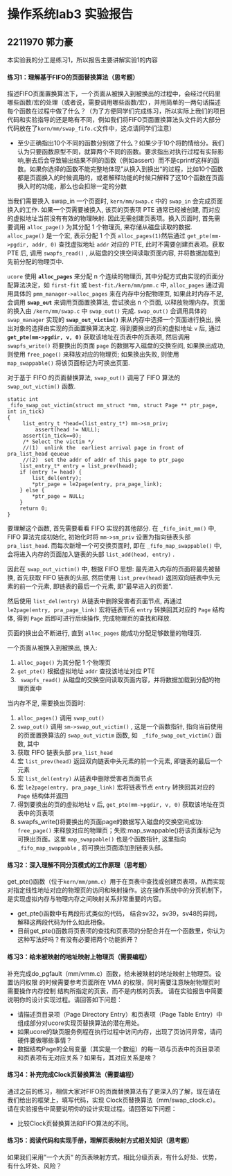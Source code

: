 # 操作系统lab3 实验报告 

## 2211970 郭力豪

本实验我的分工是练习1，所以报告主要讲解实验1的内容

#### 练习1：理解基于FIFO的页面替换算法（思考题）

描述FIFO页面置换算法下，一个页面从被换入到被换出的过程中，会经过代码里哪些函数/宏的处理（或者说，需要调用哪些函数/宏），并用简单的一两句话描述每个函数在过程中做了什么？（为了方便同学们完成练习，所以实际上我们的项目代码和实验指导的还是略有不同，例如我们将FIFO页面置换算法头文件的大部分代码放在了`kern/mm/swap_fifo.c`文件中，这点请同学们注意）

- 至少正确指出10个不同的函数分别做了什么？如果少于10个将酌情给分。我们认为只要函数原型不同，就算两个不同的函数。要求指出对执行过程有实际影响,删去后会导致输出结果不同的函数（例如assert）而不是cprintf这样的函数。如果你选择的函数不能完整地体现”从换入到换出“的过程，比如10个函数都是页面换入的时候调用的，或者解释功能的时候只解释了这10个函数在页面换入时的功能，那么也会扣除一定的分数

当我们需要换入 swap_in 一个页面时, `kern/mm/swap.c` 中的 `swap_in` 会完成页面换入的工作. 如果一个页需要被换入, 该页的页表项 PTE 通常已经被创建, 而对应的虚拟地址当前没有有效的物理映射. 因此无需创建页表项。换入页面时, 首先需要调用 `alloc_page()` 为其分配 1 个物理页, 来存储从磁盘读取的数据. `alloc_page()` 是一个宏, 表示分配 1 个页 `alloc_pages(1)`然后通过 `get_pte(mm->pgdir, addr, 0)` 查找虚拟地址 `addr` 对应的 PTE, 此时不需要创建页表项。获取 PTE 后, 调用 `swapfs_read()` , 从磁盘的交换空间读取页面内容, 并将数据加载到先前分配的物理页中.

`ucore` 使用 **`alloc_pages`** 来分配 n 个连续的物理页, 其中分配方式由实现的页面分配算法决定，如 `first-fit` 或 `best-fit`.`/kern/mm/pmm.c` 中, `alloc_pages` 通过调用具体的 `pmm_manager->alloc_pages` 来在内存中分配物理页, 如果此时内存不足, 会调用 **`swap_out`** 来调用页面置换算法, 尝试换出 n 个页面, 以释放物理内存。页面的换入由 `/kern/mm/swap.c` 中 `swap_out()` 完成. `swap_out()` 会调用具体的 `swap_manager` 实现的 **`swap_out_victim()`** 来从内存中选择一个页面进行换出, 换出对象的选择由实现的页面置换算法决定. 得到要换出的页的虚拟地址 `v` 后, 通过 **`get_pte(mm->pgdir, v, 0)`** 获取该地址在页表中的页表项, 然后调用 `swapfs_write()` 将要换出的页面 `page` 的数据写入磁盘的交换空间, 如果换出成功, 则使用 `free_page()` 来释放对应的物理页; 如果换出失败, 则使用 `map_swappable()` 将该页面标记为可换出页面.

对于基于 FIFO 的页面替换算法, `swap_out()` 调用了 FIFO 算法的 `swap_out_victim()` 函数.

```
static int
_fifo_swap_out_victim(struct mm_struct *mm, struct Page ** ptr_page, int in_tick)
{
     list_entry_t *head=(list_entry_t*) mm->sm_priv;
         assert(head != NULL);
     assert(in_tick==0);
     /* Select the victim */
     //(1)  unlink the  earliest arrival page in front of pra_list_head qeueue
     //(2)  set the addr of addr of this page to ptr_page
    list_entry_t* entry = list_prev(head);
    if (entry != head) {
        list_del(entry);
        *ptr_page = le2page(entry, pra_page_link);
    } else {
        *ptr_page = NULL;
    }
    return 0;
}
```

要理解这个函数, 首先需要看看 FIFO 实现的其他部分. 在 `_fifo_init_mm()` 中, FIFO 算法完成初始化, 初始化时将 `mm->sm_priv` 设置为指向链表头部 `pra_list_head`. 而每次新增一个可交换页面时, 即在 `_fifo_map_swappable()` 中, 会将进入内存的页面加入链表的头部 `list_add(head, entry)` .

因此在 `swap_out_victim()` 中, 根据 FIFO 思想: 最先进入内存的页面将最先被替换, 首先获取 FIFO 链表的头部, 然后使用 `list_prev(head)` 返回双向链表中头元素的前一个元素, 即链表的最后一个元素, 即"最早进入的页面".

然后使用 `list_del(entry)` 从链表中删除受害者页面节点, 再通过 `le2page(entry, pra_page_link)` 宏将链表节点 `entry` 转换回其对应的 `Page` 结构体, 得到 `Page` 后即可进行后续操作, 完成物理页的查找和释放.

页面的换出会不断进行, 直到 `alloc_pages` 能成功分配足够数量的物理页.

一个页面从被换入到被换出, 换入:

1. `alloc_page()` 为其分配 1 个物理页
2. `get_pte()` 根据虚拟地址 `addr` 查找该地址对应 PTE
3. ` swapfs_read()` 从磁盘的交换空间读取页面内容，并将数据加载到分配的物理页面中

当内存不足, 需要换出页面时:

1. `alloc_pages()` 调用 `swap_out()`
2. `swap_out()` 调用 `sm->swap_out_victim()` , 这是一个函数指针, 指向当前使用的页面置换算法的 `swap_out_victim` 函数, 如 ` _fifo_swap_out_victim()` 函数, 其中
3. 获取 FIFO 链表头部 `pra_list_head`
4. 宏 `list_prev(head)` 返回双向链表中头元素的前一个元素, 即链表的最后一个元素
5. 宏 `list_del(entry)` 从链表中删除受害者页面节点
6. 宏 `le2page(entry, pra_page_link)` 宏将链表节点 `entry` 转换回其对应的 `Page` 结构体并返回
7. 得到要换出的页的虚拟地址 `v` 后, `get_pte(mm->pgdir, v, 0)` 获取该地址在页表中的页表项
8. swapfs_write()将要换出的页面page的数据写入磁盘的交换空间成功: `free_page()` 来释放对应的物理页；失败:map_swappable()将该页面标记为可换出页面。这里 `map_swappable()` 也是个函数指针, 这里指向 `_fifo_map_swappable` , 将可换出页面添加到链表头部。

#### 练习2：深入理解不同分页模式的工作原理（思考题）

get_pte()函数（位于`kern/mm/pmm.c`）用于在页表中查找或创建页表项，从而实现对指定线性地址对应的物理页的访问和映射操作。这在操作系统中的分页机制下，是实现虚拟内存与物理内存之间映射关系非常重要的内容。

- get_pte()函数中有两段形式类似的代码， 结合sv32，sv39，sv48的异同，解释这两段代码为什么如此相像。
- 目前get_pte()函数将页表项的查找和页表项的分配合并在一个函数里，你认为这种写法好吗？有没有必要把两个功能拆开？

#### 练习3：给未被映射的地址映射上物理页（需要编程）

补充完成do_pgfault（mm/vmm.c）函数，给未被映射的地址映射上物理页。设置访问权限 的时候需要参考页面所在 VMA 的权限，同时需要注意映射物理页时需要操作内存控制 结构所指定的页表，而不是内核的页表。 请在实验报告中简要说明你的设计实现过程。请回答如下问题：

- 请描述页目录项（Page Directory Entry）和页表项（Page Table Entry）中组成部分对ucore实现页替换算法的潜在用处。
- 如果ucore的缺页服务例程在执行过程中访问内存，出现了页访问异常，请问硬件要做哪些事情？
- 数据结构Page的全局变量（其实是一个数组）的每一项与页表中的页目录项和页表项有无对应关系？如果有，其对应关系是啥？

#### 练习4：补充完成Clock页替换算法（需要编程）



通过之前的练习，相信大家对FIFO的页面替换算法有了更深入的了解，现在请在我们给出的框架上，填写代码，实现 Clock页替换算法（mm/swap_clock.c）。 请在实验报告中简要说明你的设计实现过程。请回答如下问题：

- 比较Clock页替换算法和FIFO算法的不同。

#### 练习5：阅读代码和实现手册，理解页表映射方式相关知识（思考题）



如果我们采用”一个大页“ 的页表映射方式，相比分级页表，有什么好处、优势，有什么坏处、风险？

